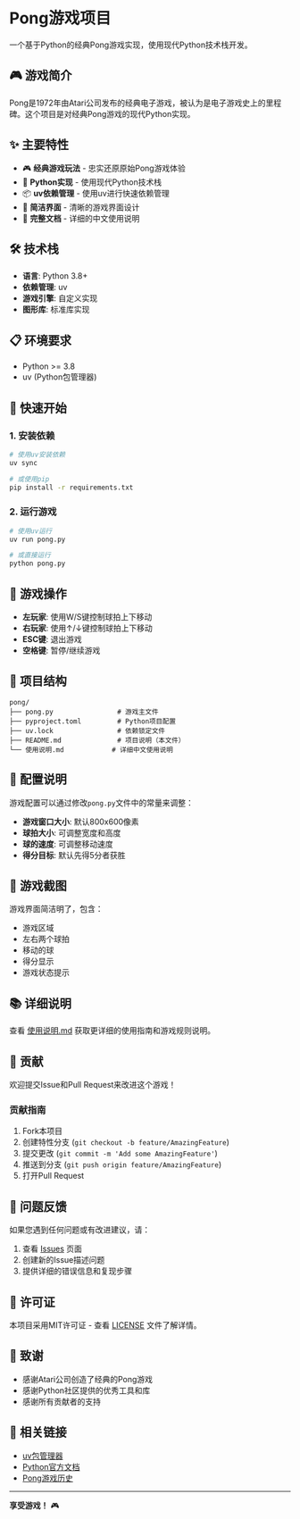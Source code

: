 # Pong游戏项目

一个基于Python的经典Pong游戏实现，使用现代Python技术栈开发。

## 🎮 游戏简介

Pong是1972年由Atari公司发布的经典电子游戏，被认为是电子游戏史上的里程碑。这个项目是对经典Pong游戏的现代Python实现。

## ✨ 主要特性

- 🎮 **经典游戏玩法** - 忠实还原原始Pong游戏体验
- 🐍 **Python实现** - 使用现代Python技术栈
- 📦 **uv依赖管理** - 使用uv进行快速依赖管理
- 🎨 **简洁界面** - 清晰的游戏界面设计
- 📖 **完整文档** - 详细的中文使用说明

## 🛠️ 技术栈

- **语言**: Python 3.8+
- **依赖管理**: uv
- **游戏引擎**: 自定义实现
- **图形库**: 标准库实现

## 📋 环境要求

- Python >= 3.8
- uv (Python包管理器)

## 🚀 快速开始

### 1. 安装依赖

```bash
# 使用uv安装依赖
uv sync

# 或使用pip
pip install -r requirements.txt
```

### 2. 运行游戏

```bash
# 使用uv运行
uv run pong.py

# 或直接运行
python pong.py
```

## 🎯 游戏操作

- **左玩家**: 使用W/S键控制球拍上下移动
- **右玩家**: 使用↑/↓键控制球拍上下移动
- **ESC键**: 退出游戏
- **空格键**: 暂停/继续游戏

## 📁 项目结构

```
pong/
├── pong.py                # 游戏主文件
├── pyproject.toml         # Python项目配置
├── uv.lock                # 依赖锁定文件
├── README.md              # 项目说明（本文件）
└── 使用说明.md            # 详细中文使用说明
```

## 🔧 配置说明

游戏配置可以通过修改`pong.py`文件中的常量来调整：

- **游戏窗口大小**: 默认800x600像素
- **球拍大小**: 可调整宽度和高度
- **球的速度**: 可调整移动速度
- **得分目标**: 默认先得5分者获胜

## 🎨 游戏截图

游戏界面简洁明了，包含：
- 游戏区域
- 左右两个球拍
- 移动的球
- 得分显示
- 游戏状态提示

## 📚 详细说明

查看 [使用说明.md](使用说明.md) 获取更详细的使用指南和游戏规则说明。

## 🤝 贡献

欢迎提交Issue和Pull Request来改进这个游戏！

### 贡献指南

1. Fork本项目
2. 创建特性分支 (`git checkout -b feature/AmazingFeature`)
3. 提交更改 (`git commit -m 'Add some AmazingFeature'`)
4. 推送到分支 (`git push origin feature/AmazingFeature`)
5. 打开Pull Request

## 🐛 问题反馈

如果您遇到任何问题或有改进建议，请：

1. 查看 [Issues](https://github.com/CryptoAscetic/mint-402/issues) 页面
2. 创建新的Issue描述问题
3. 提供详细的错误信息和复现步骤

## 📄 许可证

本项目采用MIT许可证 - 查看 [LICENSE](LICENSE) 文件了解详情。

## 🙏 致谢

- 感谢Atari公司创造了经典的Pong游戏
- 感谢Python社区提供的优秀工具和库
- 感谢所有贡献者的支持

## 🔗 相关链接

- [uv包管理器](https://github.com/astral-sh/uv)
- [Python官方文档](https://docs.python.org/)
- [Pong游戏历史](https://en.wikipedia.org/wiki/Pong)

---

**享受游戏！** 🎮
